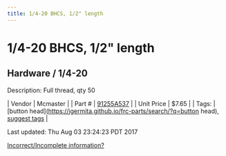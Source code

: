 ```yaml
---
title: 1/4-20 BHCS, 1/2" length
---
```


# 1/4-20 BHCS, 1/2" length
## Hardware / 1/4-20
Description: 	Full thread, qty 50 

| Vendor | Mcmaster | 
| Part # | [91255A537](https://www.mcmaster.com/#91255A537) | 
| Unit Price | $7.65 | 
| Tags: | [button head](https://jgermita.github.io/frc-parts/search/?q=button head), [suggest tags](https://docs.google.com/forms/d/e/1FAIpQLSeWyY8v3RgOty-MyWmh9U0iivNYN_molChYyS-0U-o-kOAv_g/viewform) | 

Last updated: Thu Aug 03 23:24:23 PDT 2017

 [Incorrect/Incomplete information?](https://docs.google.com/forms/d/e/1FAIpQLSeWyY8v3RgOty-MyWmh9U0iivNYN_molChYyS-0U-o-kOAv_g/viewform)
